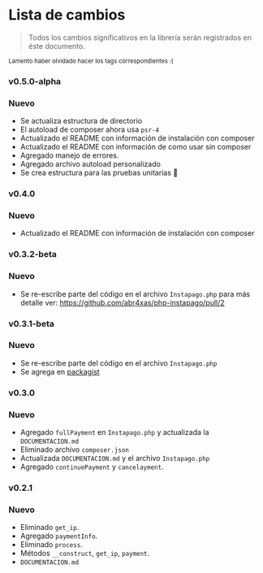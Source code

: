 # Lista de cambios

> Todos los cambios significativos en la librería serán registrados en éste documento.

<small>Lamento haber olvidado hacer los tags correspondientes :( </small>

### v0.5.0-alpha
### Nuevo
* Se actualiza estructura de directorio
* El autoload de composer ahora usa `psr-4`
* Actualizado el README con información de instalación con composer
* Actualizado el README con información de como usar sin composer
* Agregado manejo de errores.
* Agregado archivo autoload personalizado
* Se crea estructura para las pruebas unitarias :bug:

### v0.4.0
### Nuevo
* Actualizado el README con información de instalación con composer

### v0.3.2-beta
### Nuevo

* Se re-escribe parte del código en el archivo `Instapago.php` para más detalle ver: https://github.com/abr4xas/php-instapago/pull/2

### v0.3.1-beta
### Nuevo

* Se re-escribe parte del código en el archivo `Instapago.php`
* Se agrega en [packagist](https://packagist.org/packages/instapago/instapago)

### v0.3.0
### Nuevo

* Agregado `fullPayment` en `Instapago.php` y actualizada la `DOCUMENTACION.md`
* Eliminado archivo `composer.json`
* Actualizada `DOCUMENTACION.md` y el archivo `Instapago.php`
* Agregado  `continuePayment` y `cancelayment`.


### v0.2.1
### Nuevo
* Eliminado `get_ip`.
* Agregado `paymentInfo`.
* Eliminado `process`.
* Métodos `__construct`, `get_ip`, `payment`.
* `DOCUMENTACION.md`
